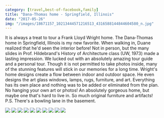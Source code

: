 ```yaml
---
category: [travel,best-of-facebook,family]
title: "Dana-Thomas home - Springfield, Illinois"
date: "2017-05-26"
img: "/images/18671157_10213444571216513_4316588144844604580_n.jpg"
---
```


It is always a treat to tour a Frank Lloyd Wright home. The Dana-Thomas home in Springfield, Illinois is my new favorite. When walking in, Duane realized that he'd seen the interior before! Not in person, but the many slides in Prof. Hildebrand's History of Architecture class (UW, 1973) made a lasting impression. We lucked out with an absolutely amazing tour guide and a personal tour. Though it is not permitted to take photos inside, many of the stunning features will stick in our memories for a long time. Wright's home designs create a flow between indoor and outdoor space. He even designs the art glass windows, lamps, rugs, furniture, and art. Everything has its own place and nothing was to be added or eliminated from the plan. No hanging your own art or photos! An absolutely gorgeous home, but maybe one that's hard to live in. So much original furniture and artifacts! P.S. There's a bowling lane in the basement.


![](/images/18664555_10213444584216838_2424365407469537148_n.jpg)
![](/images/18664731_10213444586376892_5157831601132494911_n.jpg)
![](/images/18670810_10213444577576672_4925224915424498562_n.jpg)
![](/images/18670998_10213444573416568_2110021047988785428_n.jpg)
![](/images/18671157_10213444571216513_4316588144844604580_n.jpg)
![](/images/18698259_10213444572856554_3851360443930087042_n.jpg)
![](/images/18698425_10213444585976882_3059957299422595077_n.jpg)
![](/images/18699889_10213444572416543_8163302267769093023_n.jpg)
![](/images/18700126_10213444574816603_3241410668143265965_n.jpg)
![](/images/18765596_10213444576096635_4893141845981180896_n.jpg)
